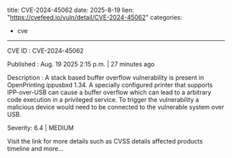  
title: CVE-2024-45062
date: 2025-8-19
lien: "https://cvefeed.io/vuln/detail/CVE-2024-45062"
categories:
  - cve
---

CVE ID : CVE-2024-45062

Published :  Aug. 19
2025
2:15 p.m. | 27 minutes ago

Description : A stack based buffer overflow vulnerability is present in OpenPrinting ippusbxd 1.34. A specially configured printer that supports IPP-over-USB can cause a buffer overflow which can lead to a arbitrary code execution in a privileged service. To trigger the vulnerability
a malicious device would need to be connected to the vulnerable system over USB.

Severity: 6.4 | MEDIUM

Visit the link for more details
such as CVSS details
affected products
timeline
and more...
